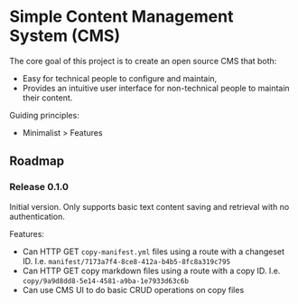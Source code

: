 # Simple Content Management System (CMS)

The core goal of this project is to create an open source CMS that both:
- Easy for technical people to configure and maintain,
- Provides an intuitive user interface for non-technical people to maintain their content.

Guiding principles:
- Minimalist > Features

## Roadmap

### Release 0.1.0

Initial version. Only supports basic text content saving and retrieval with no authentication.

Features:
- Can HTTP GET `copy-manifest.yml` files using a route with a changeset ID. I.e. `manifest/7173a7f4-8ce8-412a-b4b5-8fc8a319c795`
- Can HTTP GET copy markdown files using a route with a copy ID. I.e. `copy/9a9d8dd8-5e14-4581-a9ba-1e7933d63c6b`
- Can use CMS UI to do basic CRUD operations on copy files 
 